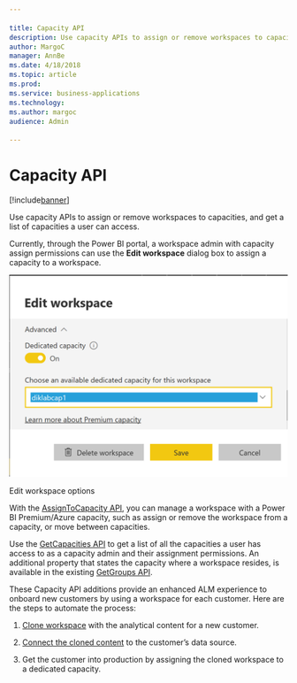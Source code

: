 ```yaml
---

title: Capacity API
description: Use capacity APIs to assign or remove workspaces to capacities, and get a list of capacities a user can access.
author: MargoC
manager: AnnBe
ms.date: 4/18/2018
ms.topic: article
ms.prod: 
ms.service: business-applications
ms.technology: 
ms.author: margoc
audience: Admin

---
```

#  Capacity API




[!include[banner](../../includes/banner.md)]

Use capacity APIs to assign or remove workspaces to capacities, and get a list
of capacities a user can access.

Currently, through the Power BI portal, a workspace admin with capacity assign
permissions can use the **Edit workspace** dialog box to assign a capacity to a
workspace.

![A screenshot showing edit workspace options](media/capacity-api-1.PNG "A screenshot showing edit workspace options")
<!-- PBIE_assign WS_A.PNG -->


Edit workspace options

With the [AssignToCapacity
API](https://msdn.microsoft.com/library/mt829293.aspx), you can manage a
workspace with a Power BI Premium/Azure capacity, such as assign or remove the
workspace from a capacity, or move between capacities.

Use the [GetCapacities
API](https://msdn.microsoft.com/en-us/library/mt829294.aspx) to get a list of
all the capacities a user has access to as a capacity admin and their assignment
permissions. An additional property that states the capacity where a workspace
resides, is available in the existing [GetGroups
API](https://msdn.microsoft.com/en-us/library/mt243842.aspx).

These Capacity API additions provide an enhanced ALM experience to onboard new
customers by using a workspace for each customer. Here are the steps to automate
the process:



1.  [Clone
    workspace](https://powerbi.microsoft.com/en-us/blog/duplicate-workspaces-using-the-power-bi-rest-apis-a-step-by-step-tutorial/)
    with the analytical content for a new customer.

2.  [Connect the cloned
    content](https://msdn.microsoft.com/en-us/library/mt814715.aspx) to the
    customer’s data source.

3.  Get the customer into production by assigning the cloned workspace to a
    dedicated capacity.
